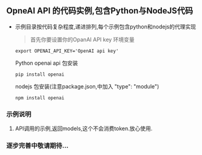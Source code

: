 ## OpneAI API 的代码实例,包含Python与NodeJS代码



* 示例目录按代码复杂程度,递进排列,每个示例包含python和nodejs的代理实现
  >首先你要设置你的OpanAI API key 环境变量

  ```
  export OPENAI_API_KEY='OpenAI api key'
  ```

 
    Python openai api 包安装
    ```
    pip install openai
    ```
    nodejs 包安装(注意package.json,中加入  "type": "module")
    ```
    npm install openai
    ```

### 示例说明
1.  API调用的示例,返回models,这个不会消费token.放心使用.  


### 逐步完善中敬请期待...
